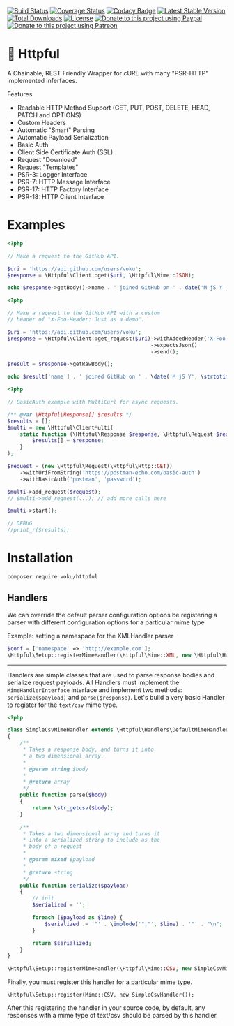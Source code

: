 [![Build Status](https://travis-ci.org/voku/httpful.svg?branch=master)](https://travis-ci.org/voku/httpful)
[![Coverage Status](https://coveralls.io/repos/github/voku/httpful/badge.svg?branch=master)](https://coveralls.io/github/voku/httpful?branch=master)
[![Codacy Badge](https://api.codacy.com/project/badge/Grade/5882e37a6cd24f6c9d1cf70a08064146)](https://www.codacy.com/app/voku/httpful)
[![Latest Stable Version](https://poser.pugx.org/voku/httpful/v/stable)](https://packagist.org/packages/voku/httpful) 
[![Total Downloads](https://poser.pugx.org/voku/httpful/downloads)](https://packagist.org/packages/voku/httpful) 
[![License](https://poser.pugx.org/voku/arrayy/license)](https://packagist.org/packages/voku/arrayy)
[![Donate to this project using Paypal](https://img.shields.io/badge/paypal-donate-yellow.svg)](https://www.paypal.me/moelleken)
[![Donate to this project using Patreon](https://img.shields.io/badge/patreon-donate-yellow.svg)](https://www.patreon.com/voku)

# 📯 Httpful

A Chainable, REST Friendly Wrapper for cURL with many "PSR-HTTP" implemented inferfaces. 

Features

 - Readable HTTP Method Support (GET, PUT, POST, DELETE, HEAD, PATCH and OPTIONS)
 - Custom Headers
 - Automatic "Smart" Parsing
 - Automatic Payload Serialization
 - Basic Auth
 - Client Side Certificate Auth (SSL)
 - Request "Download"
 - Request "Templates"
 - PSR-3: Logger Interface
 - PSR-7: HTTP Message Interface
 - PSR-17: HTTP Factory Interface
 - PSR-18: HTTP Client Interface

# Examples

```php
<?php

// Make a request to the GitHub API.

$uri = 'https://api.github.com/users/voku';
$response = \Httpful\Client::get($uri, \Httpful\Mime::JSON);

echo $response->getBody()->name . ' joined GitHub on ' . date('M jS Y', strtotime($response->getBody()->created_at)) . "\n";
```

```php
<?php

// Make a request to the GitHub API with a custom
// header of "X-Foo-Header: Just as a demo".

$uri = 'https://api.github.com/users/voku';
$response = \Httpful\Client::get_request($uri)->withAddedHeader('X-Foo-Header', 'Just as a demo')
                                              ->expectsJson()
                                              ->send();

$result = $response->getRawBody();

echo $result['name'] . ' joined GitHub on ' . \date('M jS Y', \strtotime($result['created_at'])) . "\n";
```

```php
<?php

// BasicAuth example with MultiCurl for async requests.

/** @var \Httpful\Response[] $results */
$results = [];
$multi = new \Httpful\ClientMulti(
    static function (\Httpful\Response $response, \Httpful\Request $request) use (&$results) {
        $results[] = $response;
    }
);

$request = (new \Httpful\Request(\Httpful\Http::GET))
    ->withUriFromString('https://postman-echo.com/basic-auth')
    ->withBasicAuth('postman', 'password');

$multi->add_request($request);
// $multi->add_request(...); // add more calls here

$multi->start();

// DEBUG
//print_r($results);
```

# Installation

```shell
composer require voku/httpful
```

## Handlers

We can override the default parser configuration options be registering
a parser with different configuration options for a particular mime type

Example: setting a namespace for the XMLHandler parser
```php
$conf = ['namespace' => 'http://example.com'];
\Httpful\Setup::registerMimeHandler(\Httpful\Mime::XML, new \Httpful\Handlers\XmlMimeHandler($conf));
```

---

Handlers are simple classes that are used to parse response bodies and serialize request payloads.  All Handlers must implement the `MimeHandlerInterface` interface and implement two methods: `serialize($payload)` and `parse($response)`.  Let's build a very basic Handler to register for the `text/csv` mime type.

```php
<?php

class SimpleCsvMimeHandler extends \Httpful\Handlers\DefaultMimeHandler
{
    /**
     * Takes a response body, and turns it into
     * a two dimensional array.
     *
     * @param string $body
     *
     * @return array
     */
    public function parse($body)
    {
        return \str_getcsv($body);
    }

    /**
     * Takes a two dimensional array and turns it
     * into a serialized string to include as the
     * body of a request
     *
     * @param mixed $payload
     *
     * @return string
     */
    public function serialize($payload)
    {
        // init
        $serialized = '';

        foreach ($payload as $line) {
            $serialized .= '"' . \implode('","', $line) . '"' . "\n";
        }

        return $serialized;
    }
}

\Httpful\Setup::registerMimeHandler(\Httpful\Mime::CSV, new SimpleCsvMimeHandler());

```

Finally, you must register this handler for a particular mime type.

```
\Httpful\Setup::register(Mime::CSV, new SimpleCsvHandler());
```

After this registering the handler in your source code, by default, any responses with a mime type of text/csv should be parsed by this handler.

